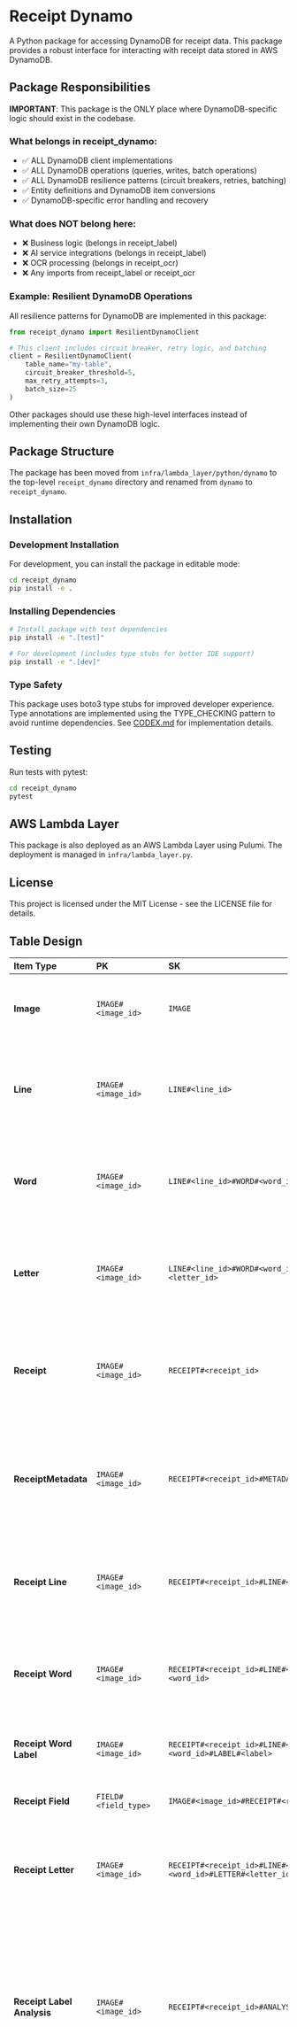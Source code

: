 # Receipt Dynamo

A Python package for accessing DynamoDB for receipt data. This package provides a robust interface for interacting with receipt data stored in AWS DynamoDB.

## Package Responsibilities

**IMPORTANT**: This package is the ONLY place where DynamoDB-specific logic should exist in the codebase.

### What belongs in receipt_dynamo:
- ✅ ALL DynamoDB client implementations
- ✅ ALL DynamoDB operations (queries, writes, batch operations)
- ✅ ALL DynamoDB resilience patterns (circuit breakers, retries, batching)
- ✅ Entity definitions and DynamoDB item conversions
- ✅ DynamoDB-specific error handling and recovery

### What does NOT belong here:
- ❌ Business logic (belongs in receipt_label)
- ❌ AI service integrations (belongs in receipt_label)
- ❌ OCR processing (belongs in receipt_ocr)
- ❌ Any imports from receipt_label or receipt_ocr

### Example: Resilient DynamoDB Operations
All resilience patterns for DynamoDB are implemented in this package:
```python
from receipt_dynamo import ResilientDynamoClient

# This client includes circuit breaker, retry logic, and batching
client = ResilientDynamoClient(
    table_name="my-table",
    circuit_breaker_threshold=5,
    max_retry_attempts=3,
    batch_size=25
)
```

Other packages should use these high-level interfaces instead of implementing their own DynamoDB logic.

## Package Structure

The package has been moved from `infra/lambda_layer/python/dynamo` to the top-level `receipt_dynamo` directory and renamed from `dynamo` to `receipt_dynamo`.

## Installation

### Development Installation

For development, you can install the package in editable mode:

```bash
cd receipt_dynamo
pip install -e .
```

### Installing Dependencies

```bash
# Install package with test dependencies
pip install -e ".[test]"

# For development (includes type stubs for better IDE support)
pip install -e ".[dev]"
```

### Type Safety

This package uses boto3 type stubs for improved developer experience. Type annotations are implemented using the TYPE_CHECKING pattern to avoid runtime dependencies. See [CODEX.md](../CODEX.md) for implementation details.

## Testing

Run tests with pytest:

```bash
cd receipt_dynamo
pytest
```

## AWS Lambda Layer

This package is also deployed as an AWS Lambda Layer using Pulumi. The deployment is managed in `infra/lambda_layer.py`.

## License

This project is licensed under the MIT License - see the LICENSE file for details.

## Table Design

| Item Type                       | PK                       | SK                                                                                     | GSI1 PK                       | GSI1 SK                                                               | GSI2 PK                             | GSI2 SK                                                               | GSI3 PK                                 | GSI3 SK                                                            | Attributes                                                                                                                                                                                                                                                                                                                                                                                                                                                                                            |
| :------------------------------ | :----------------------- | :------------------------------------------------------------------------------------- | :---------------------------- | :-------------------------------------------------------------------- | :---------------------------------- | :-------------------------------------------------------------------- | :-------------------------------------- | :----------------------------------------------------------------- | :---------------------------------------------------------------------------------------------------------------------------------------------------------------------------------------------------------------------------------------------------------------------------------------------------------------------------------------------------------------------------------------------------------------------------------------------------------------------------------------------------- |
| **Image**                       | `IMAGE#<image_id>`       | `IMAGE`                                                                                | `IMAGE#<image_id>`            | `IMAGE`                                                               |                                     |                                                                       |                                         |                                                                    | - `width` <br>- `height` <br>- `timestamp_added` <br>- `s3_bucket` <br>- `s3_key` <br>- `sha256`                                                                                                                                                                                                                                                                                                                                                                                                      |
| **Line**                        | `IMAGE#<image_id>`       | `LINE#<line_id>`                                                                       | `IMAGE#<image_id>`            | `LINE#<line_id>`                                                      |                                     |                                                                       |                                         |                                                                    | - `text` <br>- `top_right` <br>- `top_left` <br>- `bottom_right` <br>- `bottom_left` <br>- `angle_degrees` <br>- `angle_radians` <br>- `confidence`                                                                                                                                                                                                                                                                                                                                                   |
| **Word**                        | `IMAGE#<image_id>`       | `LINE#<line_id>#WORD#<word_id>`                                                        |                               |                                                                       |                                     |                                                                       |                                         |                                                                    | - `text` <br>- `top_right` <br>- `top_left` <br>- `bottom_right` <br>- `bottom_left` <br>- `angle_degrees` <br>- `angle_radians` <br>- `confidence`                                                                                                                                                                                                                                                                                                                                                   |
| **Letter**                      | `IMAGE#<image_id>`       | `LINE#<line_id>#WORD#<word_id>#LETTER#<letter_id>`                                     |                               |                                                                       |                                     |                                                                       |                                         |                                                                    | - `text` <br>- `top_right` <br>- `top_left` <br>- `bottom_right` <br>- `bottom_left` <br>- `angle_degrees` <br>- `angle_radians` <br>- `confidence`                                                                                                                                                                                                                                                                                                                                                   |
| **Receipt**                     | `IMAGE#<image_id>`       | `RECEIPT#<receipt_id>`                                                                 | `IMAGE#<image_id>`            | `RECEIPT#<receipt_id>`                                                | `RECEIPT`                           | `IMAGE#<image_id>#RECEIPT#<receipt_id>`                               |                                         |                                                                    | - `width` <br>- `height` <br>- `timestamp_added` <br>- `s3_bucket` <br>- `s3_key` <br>- `top_left` <br>- `bottom_right` <br>- `bottom_left` <br>- `sha256`                                                                                                                                                                                                                                                                                                                                            |
| **ReceiptMetadata**             | `IMAGE#<image_id>`       | `RECEIPT#<receipt_id>#METADATA`                                                        | `MERCHANT#<merchant_name>`    | `IMAGE#<image_id>#RECEIPT#<receipt_id>#METADATA`                      | `MERCHANT_VALIDATION`               | `CONFIDENCE#<score>`                                                  |                                         |                                                                    | - `place_id` <br> - `merchant_name` <br> - `merchant_category` <br> - `address` <br> - `phone_number` <br> - `match_confidence` <br> - `matched_fields` <br> - `validated_by` <br> - `timestamp` <br> - `reasoning`                                                                                                                                                                                                                                                                                   |
| **Receipt Line**                | `IMAGE#<image_id>`       | `RECEIPT#<receipt_id>#LINE#<line_id>`                                                  | `EMBEDDING_STATUS#<status>`   | `IMAGE#<image_id>#RECEIPT#<receipt_id>#LINE#<line_id>`                |                                     |                                                                       | `IMAGE#<image_id>#RECEIPT#<receipt_id>` | `LINE#<line_id>`                                                   | - `text` <br>- `top_right` <br>- `top_left` <br>- `bottom_right` <br>- `bottom_left` <br>- `angle_degrees` <br>- `angle_radians` <br>- `confidence`                                                                                                                                                                                                                                                                                                                                                   |
| **Receipt Word**                | `IMAGE#<image_id>`       | `RECEIPT#<receipt_id>#LINE#<line_id>#WORD#<word_id>`                                   | `EMBEDDING_STATUS#<status>`   | `IMAGE#<image_id>#RECEIPT#<receipt_id>#LINE#<line_id>#WORD#<word_id>` | `RECEIPT`                           | `IMAGE#<image_id>#RECEIPT#<receipt_id>#LINE#<line_id>#WORD#<word_id>` | `IMAGE#<image_id>#RECEIPT#<receipt_id>` | `LINE#<line_id>#WORD#<word_id>`                                    | - `text` <br>- `top_right` <br>- `top_left` <br>- `bottom_right` <br>- `bottom_left` <br>- `angle_degrees` <br>- `angle_radians` <br>- `confidence`                                                                                                                                                                                                                                                                                                                                                   |
| **Receipt Word Label**          | `IMAGE#<image_id>`       | `RECEIPT#<receipt_id>#LINE#<line_id>#WORD#<word_id>#LABEL#<label>`                     | `LABEL#<label>`               | `IMAGE#<image_id>#RECEIPT#<receipt_id>#LINE#<line_id>#WORD#<word_id>` | `RECEIPT`                           | `IMAGE#<image_id>#RECEIPT#<receipt_id>#LINE#<line_id>#WORD#<word_id>` | `VALIDATION_STATUS#<status>`            | `RECEIPT#<receipt_id>#LINE#<line_id>#WORD#<word_id>#LABEL#<label>` | - `reasoning` <br>- `timestamp_added` <br>- `validation_status` <br>- `label_consolidated_from` <br>- `label_proposed_by`                                                                                                                                                                                                                                                                                                                                                                             |
| **Receipt Field**               | `FIELD#<field_type>`     | `IMAGE#<image_id>#RECEIPT#<receipt_id>`                                                | `IMAGE#<image_id>`            | `RECEIPT#<receipt_id>#FIELD#<field_type>`                             |                                     |                                                                       |                                         |                                                                    | - `words: [{word_id, line_id, label}]` <br>- `reasoning` <br>- `timestamp_added`                                                                                                                                                                                                                                                                                                                                                                                                                      |
| **Receipt Letter**              | `IMAGE#<image_id>`       | `RECEIPT#<receipt_id>#LINE#<line_id>#WORD#<word_id>#LETTER#<letter_id>`                |                               |                                                                       |                                     |                                                                       |                                         |                                                                    | - `text` <br>- `top_right` <br>- `top_left` <br>- `bottom_right` <br>- `bottom_left` <br>- `angle_degrees` <br>- `angle_radians` <br>- `confidence`                                                                                                                                                                                                                                                                                                                                                   |
| **Receipt Label Analysis**      | `IMAGE#<image_id>`       | `RECEIPT#<receipt_id>#ANALYSIS#LABELS`                                                 | `ANALYSIS_TYPE`               | `LABELS#<timestamp>`                                                  |                                     |                                                                       |                                         |                                                                    | - `labels: [{label_type, line_id, word_id, text, reasoning, bounding_box: {top_left, top_right, bottom_left, bottom_right}}]` <br>- `timestamp_added` <br>- `version` <br>- `overall_reasoning` <br>- `metadata: {processing_metrics: {processing_time_ms, api_calls}, processing_history: [{event_type, timestamp, description, model_version}], source_information: {model_name, model_version, algorithm, configuration}}`                                                                         |
| **Receipt Structure Analysis**  | `IMAGE#<image_id>`       | `RECEIPT#<receipt_id>#ANALYSIS#STRUCTURE`                                              | `ANALYSIS_TYPE`               | `STRUCTURE#<timestamp>`                                               |                                     |                                                                       |                                         |                                                                    | - `sections: [{name, line_ids, reasoning, spatial_patterns: [{pattern_type, description, metadata}], content_patterns: [{pattern_type, description, metadata}]}]` <br>- `overall_reasoning` <br>- `timestamp_added` <br>- `version` <br>- `metadata: {processing_metrics: {processing_time_ms, api_calls}, processing_history: [{event_type, timestamp, description, model_version}], source_information: {model_name, model_version, algorithm, configuration}}`                                     |
| **Receipt Line Item Analysis**  | `IMAGE#<image_id>`       | `RECEIPT#<receipt_id>#ANALYSIS#LINE_ITEMS`                                             | `ANALYSIS_TYPE`               | `LINE_ITEMS#<timestamp>`                                              |                                     |                                                                       |                                         |                                                                    | - `items: [{description, quantity: {amount, unit}, price: {unit_price, extended_price}, line_ids, reasoning}]` <br>- `subtotal` <br>- `tax` <br>- `total` <br>- `total_found: bool` <br>- `discrepancies: []` <br>- `reasoning` <br>- `timestamp_added` <br>- `version` <br>- `metadata: {processing_metrics: {processing_time_ms, api_calls}, processing_history: [{event_type, timestamp, description, model_version}], source_information: {model_name, model_version, algorithm, configuration}}` |
| **Receipt Validation Summary**  | `IMAGE#<image_id>`       | `RECEIPT#<receipt_id>#ANALYSIS#VALIDATION`                                             | `ANALYSIS_TYPE`               | `VALIDATION#<timestamp>`                                              |                                     |                                                                       | `VALIDATION_STATUS#<status>`            | `TIMESTAMP#<timestamp>`                                            | - `overall_status` <br>- `overall_reasoning` <br>- `validation_timestamp` <br>- `version` <br>- `field_summary: {field_name: {status, count, has_errors, has_warnings}}` <br>- `metadata: {processing_metrics: {processing_time_ms, api_calls}, processing_history: [{event_type, timestamp, description, model_version}], source_information: {model_name, model_version, algorithm, configuration}}`                                                                                                |
| **Receipt Validation Category** | `IMAGE#<image_id>`       | `RECEIPT#<receipt_id>#ANALYSIS#VALIDATION#CATEGORY#<field_name>`                       | `ANALYSIS_TYPE`               | `VALIDATION#<timestamp>#CATEGORY#<field_name>`                        |                                     |                                                                       | `FIELD_STATUS#<field_name>#<status>`    | `IMAGE#<image_id>#RECEIPT#<receipt_id>`                            | - `field_category` <br>- `status` <br>- `reasoning` <br>- `result_summary: {error_count, warning_count, info_count, success_count}` <br>- `metadata`                                                                                                                                                                                                                                                                                                                                                  |
| **Receipt Validation Result**   | `IMAGE#<image_id>`       | `RECEIPT#<receipt_id>#ANALYSIS#VALIDATION#CATEGORY#<field_name>#RESULT#<result_index>` | `ANALYSIS_TYPE`               | `VALIDATION#<timestamp>#CATEGORY#<field_name>#RESULT`                 |                                     |                                                                       | `RESULT_TYPE#<type>`                    | `IMAGE#<image_id>#RECEIPT#<receipt_id>#CATEGORY#<field_name>`      | - `type: "error\|warning\|info\|success"` <br>- `message` <br>- `reasoning` <br>- `field` <br>- `expected_value` <br>- `actual_value` <br>- `metadata`                                                                                                                                                                                                                                                                                                                                                |
| **Receipt ChatGPT Validation**  | `IMAGE#<image_id>`       | `RECEIPT#<receipt_id>#ANALYSIS#VALIDATION#CHATGPT#<timestamp>`                         | `ANALYSIS_TYPE`               | `VALIDATION_CHATGPT#<timestamp>`                                      |                                     |                                                                       | `VALIDATION_STATUS#<status>`            | `CHATGPT#<timestamp>`                                              | - `original_status` <br>- `revised_status` <br>- `reasoning` <br>- `corrections: [{field_name, original_value, corrected_value, explanation}]` <br>- `metadata` <br>- `prompt` <br>- `response`                                                                                                                                                                                                                                                                                                       |
| **Places Cache**                | `PLACES#<search_type>`   | `VALUE#<search_value>`                                                                 | `PLACE_ID`                    | `PLACE_ID#<place_id>`                                                 | `LAST_USED`                         | `<timestamp>`                                                         |                                         |                                                                    | - `place_id` <br>- `places_response` <br>- `last_updated` <br>- `query_count` <br>- `search_type` <br>- `search_value` <br>- `validation_status` <br>- `normalized_value` <br>- `value_hash`                                                                                                                                                                                                                                                                                                          |
| **Job**                         | `JOB#<job_id>`           | `JOB`                                                                                  | `STATUS#<status>`             | `CREATED#<timestamp>`                                                 | `USER#<user>`                       | `CREATED#<timestamp>`                                                 |                                         |                                                                    | - `name` <br>- `description` <br>- `created_at` <br>- `created_by` <br>- `status` <br>- `priority` <br>- `job_config` <br>- `estimated_duration` <br>- `tags`                                                                                                                                                                                                                                                                                                                                         |
| **Job Status**                  | `JOB#<job_id>`           | `STATUS#<timestamp>`                                                                   | `STATUS#<status>`             | `UPDATED#<timestamp>`                                                 |                                     |                                                                       |                                         |                                                                    | - `status` <br>- `progress` <br>- `message` <br>- `updated_at` <br>- `updated_by` <br>- `instance_id`                                                                                                                                                                                                                                                                                                                                                                                                 |
| **Job Resource**                | `JOB#<job_id>`           | `RESOURCE#<resource_id>`                                                               | `RESOURCE`                    | `RESOURCE#<resource_id>`                                              |                                     |                                                                       |                                         |                                                                    | - `resource_type` <br>- `instance_id` <br>- `instance_type` <br>- `gpu_count` <br>- `allocated_at` <br>- `released_at` <br>- `status`                                                                                                                                                                                                                                                                                                                                                                 |
| **Job Metric**                  | `JOB#<job_id>`           | `METRIC#<metric_name>#<timestamp>`                                                     | `METRIC#<metric_name>`        | `<timestamp>`                                                         | `METRIC#<metric_name>`              | `JOB#<job_id>#<timestamp>`                                            |                                         |                                                                    | - `metric_name` <br>- `value` <br>- `unit` <br>- `timestamp` <br>- `step` <br>- `epoch`                                                                                                                                                                                                                                                                                                                                                                                                               |
| **Job Checkpoint**              | `JOB#<job_id>`           | `CHECKPOINT#<timestamp>`                                                               | `CHECKPOINT`                  | `JOB#<job_id>#<timestamp>`                                            |                                     |                                                                       |                                         |                                                                    | - `s3_bucket` <br>- `s3_key` <br>- `size_bytes` <br>- `model_state` <br>- `optimizer_state` <br>- `metrics` <br>- `step` <br>- `epoch` <br>- `is_best`                                                                                                                                                                                                                                                                                                                                                |
| **Job Log**                     | `JOB#<job_id>`           | `LOG#<timestamp>`                                                                      | `LOG`                         | `JOB#<job_id>#<timestamp>`                                            |                                     |                                                                       |                                         |                                                                    | - `log_level` <br>- `message` <br>- `source` <br>- `exception`                                                                                                                                                                                                                                                                                                                                                                                                                                        |
| **Job Dependency**              | `JOB#<job_id>`           | `DEPENDS_ON#<dependency_job_id>`                                                       | `DEPENDENCY`                  | `DEPENDENT#<job_id>#DEPENDENCY#<dependency_job_id>`                   | `DEPENDENCY`                        | `DEPENDED_BY#<dependency_job_id>#DEPENDENT#<job_id>`                  |                                         |                                                                    | - `type` <br>- `condition` <br>- `created_at`                                                                                                                                                                                                                                                                                                                                                                                                                                                         |
| **Instance**                    | `INSTANCE#<instance_id>` | `INSTANCE`                                                                             | `STATUS#<status>`             | `INSTANCE#<instance_id>`                                              |                                     |                                                                       |                                         |                                                                    | - `instance_type` <br>- `gpu_count` <br>- `status` <br>- `launched_at` <br>- `ip_address` <br>- `availability_zone` <br>- `is_spot` <br>- `health_status`                                                                                                                                                                                                                                                                                                                                             |
| **Instance Job**                | `INSTANCE#<instance_id>` | `JOB#<job_id>`                                                                         | `JOB`                         | `JOB#<job_id>#INSTANCE#<instance_id>`                                 |                                     |                                                                       |                                         |                                                                    | - `assigned_at` <br> - `status` <br> - `resource_utilization`                                                                                                                                                                                                                                                                                                                                                                                                                                         |
| **Queue**                       | `QUEUE#<queue_name>`     | `QUEUE`                                                                                | `QUEUE`                       | `QUEUE#<queue_name>`                                                  |                                     |                                                                       |                                         |                                                                    | - `description` <br>- `created_at` <br>- `max_concurrent_jobs` <br>- `priority` <br>- `job_count`                                                                                                                                                                                                                                                                                                                                                                                                     |
| **Queue Job**                   | `QUEUE#<queue_name>`     | `JOB#<job_id>`                                                                         | `JOB`                         | `JOB#<job_id>#QUEUE#<queue_name>`                                     |                                     |                                                                       |                                         |                                                                    | - `enqueued_at` <br>- `priority` <br>- `position`                                                                                                                                                                                                                                                                                                                                                                                                                                                     |
| **Completion Batch Result**     | `BATCH#<batch_id>`       | `RESULT#RECEIPT#<receipt_id>#LINE#<line_id>#WORD#<word_id>#LABEL#<original_label>`     | `LABEL_TARGET#<label_target>` | `STATUS#<status>`                                                     | `BATCH#<batch_id>`                  | `STATUS#<status>`                                                     | `IMAGE#<image_id>#RECEIPT#<receipt_id>` | `BATCH#<batch_id>#STATUS#<status>`                                 | - `original_label` <br> - `gpt_suggested_label` <br> - `label_confidence` <br> - `label_changed` <br> - `status` <br> - `validated_at` <br> - `reasoning` <br> - `raw_prompt` <br> - `raw_response` <br> - `label_target`                                                                                                                                                                                                                                                                             |
| **Embedding Batch Result**      | `BATCH#<batch_id>`       | `RESULT#RECEIPT#<receipt_id>#LINE#<line_id>#WORD#<word_id>#LABEL#<label>`              |                               |                                                                       | `BATCH#<batch_id>`                  | `STATUS#<status>`                                                     | `IMAGE#<image_id>#RECEIPT#<receipt_id>` | `BATCH#<batch_id>#STATUS#<status>`                                 | - `pinecone_id` <br> - `text` <br> - `label` <br> - `status` <br> - `error_message`                                                                                                                                                                                                                                                                                                                                                                                                                   |
| **Batch Summary**               | `BATCH#<batch_id>`       | `STATUS`                                                                               | `STATUS#<status>`             | `BATCH_TYPE#<batch_type>#BATCH_ID#<batch_id>`                         |                                     |                                                                       |                                         |                                                                    | - `batch_type` <br> - `openai_batch_id` <br> - `submitted_at` <br> - `status` <br> - `word_count` <br> - `result_file_id` <br> - `receipt_refs`                                                                                                                                                                                                                                                                                                                                                       |
| **Label Hygiene Result**        | `LABEL_HYGIENE#<id>`     | `FROM#<alias>#TO#<canonical_label>`                                                    | `ALIAS#<alias>`               | `TO#<canonical_label>`                                                | `CANONICAL_LABEL#<canonical_label>` | `ALIAS#<alias>`                                                       |                                         |                                                                    | - `reasoning` <br> - `gpt_agreed` <br> - `source_batch_id` <br> - `example_ids` <br> - `image_id` <br> - `receipt_id` <br> - `timestamp`                                                                                                                                                                                                                                                                                                                                                              |
| **Label Metadata**              | `LABEL#<label>`          | `METADATA`                                                                             | `LABEL#<label>`               | `METADATA`                                                            | `LABEL_TARGET#<target>`             | `LABEL#<label>`                                                       |                                         |                                                                    | - `status` <br> - `aliases` <br> - `description` <br> - `schema_version` <br> - `last_updated` <br> - `label_target` <br> - `receipt_refs`                                                                                                                                                                                                                                                                                                                                                            |

## Key Design Notes

1. **Unified Partition Key**:

   - All items related to an image (lines, words, word tags, receipts) share the same partition key (`PK = IMAGE#<image_id>`).

2. **Metadata Structure**:

   - All analysis items include a standardized metadata structure:
     - `processing_metrics`: Runtime performance measurements like processing time and API call counts
     - `processing_history`: Chronological log of creation and modification events
     - `source_information`: Details about the source model, algorithm, and configuration

3. **Position Representation**:

   - Positions are represented using a standardized bounding box structure with top-left, top-right, bottom-left, and bottom-right points
   - This structure is used consistently across all relevant items

4. **Reasoning-Based Approach**:

   - The system uses detailed reasoning instead of confidence scores throughout
   - Each analysis includes both specific reasoning for individual elements and overall reasoning

5. **Validation Structure**:

   - The validation system uses a standardized format with type, message, and reasoning fields
   - Validation types include: error, warning, info, and success
   - Validation status values are standardized across the system

6. **Split Storage for Validation Analysis**:

   - Validation analysis is split across multiple items to handle large volumes of validation data
   - Main summary item contains the overall status and a summary of all field validations
   - Each validation category has its own item with category-specific status and reasoning
   - Individual validation results are stored as separate items linked to their parent category
   - ChatGPT second-pass validations are stored as separate items that reference the original validation

## Hyperparameter Sweeps

The DynamoDB table design supports efficient hyperparameter sweeps for model training. This section explains how the various entities work together to implement robust hyperparameter exploration.

### Entity Relationships for Hyperparameter Sweeps

1. **Job Hierarchy**:

   - A parent **Job** entity represents the entire sweep with `job_type = 'sweep'`
   - Multiple child **Job** entities represent individual training runs with `job_type = 'training'`
   - The sweep configuration including parameter grid is stored in the parent job's `job_config`

2. **Job Dependencies**:

   - **Job Dependency** entities connect child jobs to the parent sweep job
   - This creates a directed graph where:
     - Each child job depends on the parent sweep job (for initialization/configuration)
     - The parent sweep job depends on all child jobs (for completion status)
   - The dependency type is stored as `type = 'parent_sweep'` or `type = 'child_training'`
   - Dependencies enable tracking of the entire sweep's progress

3. **Queue Management**:

   - **Queue Job** entities place each child job in processing queues
   - All jobs from a sweep typically use the same queue, but with different priorities
   - The `sweep_id` attribute in **Queue Job** enables filtering jobs by sweep
   - Jobs can be prioritized based on early results (e.g., for Bayesian optimization)

4. **Results Tracking**:

   - **Job Metric** entities store the metrics for each hyperparameter combination
   - Metrics are linked to both the child job and parent sweep job
   - The metric structure enables querying for the best-performing combinations
   - Standardized metric names (e.g., `val_loss`, `val_accuracy`) facilitate comparison

5. **Resilience Mechanisms**:
   - **Job Checkpoint** entities ensure training can resume if interrupted
   - **Job Status** entities track detailed progress of each training job
   - This combination provides fault tolerance for long-running sweeps

### Data Flow During a Hyperparameter Sweep

1. **Sweep Initialization**:

   ```
   ┌────────────────┐      ┌────────────────┐
   │ Parent Sweep   │──────► Job Dependencies│
   │ Job            │      │ (Parent→Child)  │
   └────────────────┘      └────────────────┘
          │                        │
          ▼                        ▼
   ┌────────────────┐      ┌────────────────┐
   │ Child Training │◄─────┤ Queue Jobs     │
   │ Jobs           │      │                │
   └────────────────┘      └────────────────┘
   ```

2. **Job Processing**:

   ```
   ┌────────────────┐      ┌────────────────┐
   │ Child Training │──────► Job Status     │
   │ Job            │      │ Updates        │
   └────────────────┘      └────────────────┘
          │                        │
          ▼                        ▼
   ┌────────────────┐      ┌────────────────┐
   │ Job Checkpoints│      │ Job Metrics    │
   │                │      │                │
   └────────────────┘      └────────────────┘
   ```

3. **Results Aggregation**:
   ```
   ┌────────────────┐      ┌────────────────┐
   │ Job Metrics    │──────► Parent Sweep   │
   │ (All Jobs)     │      │ Job (Updates)  │
   └────────────────┘      └────────────────┘
          │                        │
          ▼                        ▼
   ┌────────────────┐      ┌────────────────┐
   │ Best Parameters│      │ Completion     │
   │ Identification │      │ Status         │
   └────────────────┘      └────────────────┘
   ```

### Example Query Patterns

1. **Find all jobs in a sweep**:

   - Query using GSI2 with `GSI2PK = "DEPENDENCY"` and `GSI2SK` beginning with `"DEPENDED_BY#<sweep_id>"`

2. **Find all metrics for a sweep**:

   - Query using PK = `"JOB#<sweep_id>"` and SK beginning with `"METRIC#"`

3. **Find best-performing configuration**:

   - Query all metrics for a sweep
   - Sort by the target metric value
   - Select the hyperparameters from the top result

4. **Resume incomplete sweep**:

   - Find all child jobs with status != "COMPLETED"
   - Re-queue these jobs with their latest checkpoints

5. **Early stopping of poorly performing jobs**:
   - Compare metrics after N epochs across all running jobs
   - Update low-performing jobs to status "STOPPED"

### Implementation Considerations

1. **Atomicity**: Use transactions when creating or updating multiple related entities
2. **Pagination**: For large sweeps, implement pagination when querying results
3. **TTL**: Consider setting TTL for intermediate metrics to manage storage costs
4. **GSI Design**: The GSIs are optimized for common query patterns in sweep workflows
5. **Concurrency**: The design supports multiple sweeps running concurrently

The hyperparameter sweep functionality demonstrates how the entity design provides a flexible foundation for complex ML workflows while maintaining data integrity and queryability.
